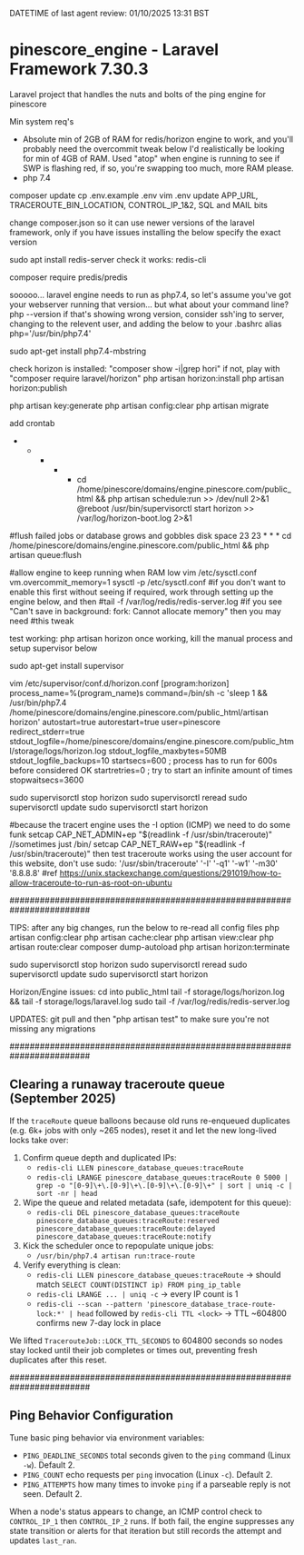 DATETIME of last agent review: 01/10/2025 13:31 BST
# pinescore_engine - Laravel Framework 7.30.3
Laravel project that handles the nuts and bolts of the ping engine for pinescore

Min system req's
- Absolute min of 2GB of RAM for redis/horizon engine to work, and you'll probably need the overcommit tweak below
I'd realistically be looking for min of 4GB of RAM. Used "atop" when engine is running to see if SWP is flashing red,
if so, you're swapping too much, more RAM please.
- php 7.4

composer update
cp .env.example .env
vim .env
    update APP_URL, TRACEROUTE_BIN_LOCATION, CONTROL_IP_1&2, SQL and MAIL bits
    

change composer.json so it can use newer versions of the laravel framework, only if you have issues installing the below
    specify the exact version

sudo apt install redis-server
check it works: redis-cli

composer require predis/predis

sooooo... laravel engine needs to run as php7.4, so let's assume you've got your webserver running that version... but what about your command line?
php --version
if that's showing wrong version, consider ssh'ing to server, changing to the relevent user, and adding the below to your .bashrc
alias php='/usr/bin/php7.4'

sudo apt-get install php7.4-mbstring

check horizon is installed: "composer show -i|grep hori"
if not, play with "composer require laravel/horizon"
php artisan horizon:install
php artisan horizon:publish

php artisan key:generate
php artisan config:clear
php artisan migrate

add crontab
* * * * * cd /home/pinescore/domains/engine.pinescore.com/public_html && php artisan schedule:run >> /dev/null 2>&1
@reboot /usr/bin/supervisorctl start horizon >> /var/log/horizon-boot.log 2>&1

#flush failed jobs or database grows and gobbles disk space
23 23 * * * cd /home/pinescore/domains/engine.pinescore.com/public_html && php artisan queue:flush

#allow engine to keep running when RAM low
vim /etc/sysctl.conf
vm.overcommit_memory=1
sysctl -p /etc/sysctl.conf
#if you don't want to enable this first without seeing if required, work through setting up the engine below, and then
#tail -f /var/log/redis/redis-server.log #if you see "Can't save in background: fork: Cannot allocate memory" then you may need
#this tweak

test working: php artisan horizon
once working, kill the manual process and setup supervisor below

sudo apt-get install supervisor

vim /etc/supervisor/conf.d/horizon.conf
[program:horizon]
process_name=%(program_name)s
command=/bin/sh -c 'sleep 1 && /usr/bin/php7.4 /home/pinescore/domains/engine.pinescore.com/public_html/artisan horizon'
autostart=true
autorestart=true
user=pinescore
redirect_stderr=true
stdout_logfile=/home/pinescore/domains/engine.pinescore.com/public_html/storage/logs/horizon.log
stdout_logfile_maxbytes=50MB
stdout_logfile_backups=10
startsecs=600 ; process has to run for 600s before considered OK
startretries=0 ; try to start an infinite amount of times
stopwaitsecs=3600

sudo supervisorctl stop horizon
sudo supervisorctl reread
sudo supervisorctl update
sudo supervisorctl start horizon

#because the tracert engine uses the -I option (ICMP) we need to do some funk
setcap CAP_NET_ADMIN+ep "$(readlink -f /usr/sbin/traceroute)" //sometimes just /bin/
setcap CAP_NET_RAW+ep "$(readlink -f /usr/sbin/traceroute)"
then test traceroute works using the user account for this website, don't use sudo:
'/usr/sbin/traceroute' '-I' '-q1' '-w1' '-m30' '8.8.8.8'
#ref https://unix.stackexchange.com/questions/291019/how-to-allow-traceroute-to-run-as-root-on-ubuntu

########################################################################

TIPS: after any big changes, run the below to re-read all config files
php artisan config:clear
php artisan cache:clear
php artisan view:clear
php artisan route:clear
composer dump-autoload
php artisan horizon:terminate

sudo supervisorctl stop horizon
sudo supervisorctl reread
sudo supervisorctl update
sudo supervisorctl start horizon

Horizon/Engine issues:
cd into public_html
tail -f storage/logs/horizon.log && tail -f storage/logs/laravel.log
sudo tail -f /var/log/redis/redis-server.log

UPDATES: git pull and then "php artisan test" to make sure you're not missing any migrations 

########################################################################

## Clearing a runaway traceroute queue (September 2025)

If the `traceRoute` queue balloons because old runs re-enqueued duplicates (e.g. 6k+ jobs with only ~265 nodes), reset it and let the new long-lived locks take over:

1. Confirm queue depth and duplicated IPs:
   - `redis-cli LLEN pinescore_database_queues:traceRoute`
   - `redis-cli LRANGE pinescore_database_queues:traceRoute 0 5000 | grep -o "[0-9]\+\.[0-9]\+\.[0-9]\+\.[0-9]\+" | sort | uniq -c | sort -nr | head`
2. Wipe the queue and related metadata (safe, idempotent for this queue):
   - `redis-cli DEL pinescore_database_queues:traceRoute pinescore_database_queues:traceRoute:reserved pinescore_database_queues:traceRoute:delayed pinescore_database_queues:traceRoute:notify`
3. Kick the scheduler once to repopulate unique jobs:
   - `/usr/bin/php7.4 artisan run:trace-route`
4. Verify everything is clean:
   - `redis-cli LLEN pinescore_database_queues:traceRoute` → should match `SELECT COUNT(DISTINCT ip) FROM ping_ip_table`
   - `redis-cli LRANGE ... | uniq -c` → every IP count is 1
   - `redis-cli --scan --pattern 'pinescore_database_trace-route-lock:*' | head` followed by `redis-cli TTL <lock>` → TTL ~604800 confirms new 7-day lock in place

We lifted `TracerouteJob::LOCK_TTL_SECONDS` to 604800 seconds so nodes stay locked until their job completes or times out, preventing fresh duplicates after this reset.

########################################################################

## Ping Behavior Configuration

Tune basic ping behavior via environment variables:
- `PING_DEADLINE_SECONDS` total seconds given to the `ping` command (Linux `-w`). Default 2.
- `PING_COUNT` echo requests per `ping` invocation (Linux `-c`). Default 2.
- `PING_ATTEMPTS` how many times to invoke `ping` if a parseable reply is not seen. Default 2.

When a node's status appears to change, an ICMP control check to `CONTROL_IP_1` then `CONTROL_IP_2` runs. If both fail, the engine suppresses any state transition or alerts for that iteration but still records the attempt and updates `last_ran`.
